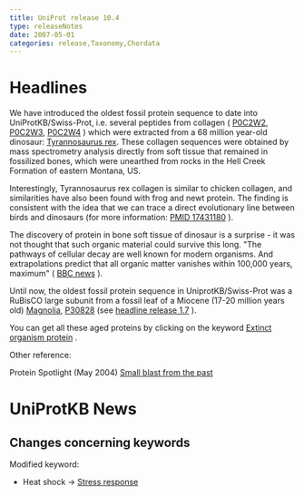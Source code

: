 ```yaml
---
title: UniProt release 10.4
type: releaseNotes
date: 2007-05-01
categories: release,Taxonomy,Chordata
---
```


# Headlines

We have introduced the oldest fossil protein sequence to date into UniProtKB/Swiss-Prot, i.e. several peptides from collagen ( [P0C2W2](http://www.uniprot.org/uniprot/P0C2W2), [P0C2W3](http://www.uniprot.org/uniprot/P0C2W3), [P0C2W4](http://www.uniprot.org/uniprot/P0C2W4) ) which were extracted from a 68 million year-old dinosaur: [Tyrannosaurus rex](http://www.uniprot.org/taxonomy/436495). These collagen sequences were obtained by mass spectrometry analysis directly from soft tissue that remained in fossilized bones, which were unearthed from rocks in the Hell Creek Formation of eastern Montana, US.

Interestingly, Tyrannosaurus rex collagen is similar to chicken collagen, and similarities have also been found with frog and newt protein. The finding is consistent with the idea that we can trace a direct evolutionary line between birds and dinosaurs (for more information: [PMID 17431180](http://dx.doi.org/10.1126/science.1137614) ).

The discovery of protein in bone soft tissue of dinosaur is a surprise - it was not thought that such organic material could survive this long. "The pathways of cellular decay are well known for modern organisms. And extrapolations predict that all organic matter vanishes within 100,000 years, maximum" ( [BBC news](http://news.bbc.co.uk/2/hi/science/nature/6548719.stm) ).

Until now, the oldest fossil protein sequence in UniprotKB/Swiss-Prot was a RuBisCO large subunit from a fossil leaf of a Miocene (17-20 million years old) [Magnolia](http://www.uniprot.org/taxonomy/3409), [P30828](http://www.uniprot.org/uniprot/P30828) (see [headline release 1.7](http://www.uniprot.org/news/2004/04/13/release) ).

You can get all these aged proteins by clicking on the keyword [Extinct organism protein](http://www.uniprot.org/keywords/KW-0952) .

Other reference:

Protein Spotlight (May 2004) [Small blast from the past](http://www.expasy.org/spotlight/back_issues/sptlt046.shtml)

# UniProtKB News

## Changes concerning keywords

Modified keyword:

-   Heat shock -&gt; [Stress response](http://www.uniprot.org/keywords/KW-0346)
